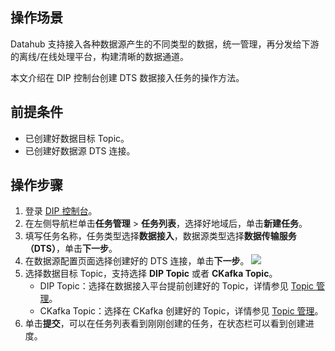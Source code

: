 ## 操作场景

Datahub 支持接入各种数据源产生的不同类型的数据，统一管理，再分发给下游的离线/在线处理平台，构建清晰的数据通道。

本文介绍在 DIP 控制台创建 DTS 数据接入任务的操作方法。

## 前提条件

- 已创建好数据目标 Topic。
- 已创建好数据源 DTS 连接。

## 操作步骤

1. 登录 [DIP 控制台](https://console.cloud.tencent.com/ckafka/datahub-overview)。
2. 在左侧导航栏单击**任务管理** > **任务列表**，选择好地域后，单击**新建任务**。
3. 填写任务名称，任务类型选择**数据接入**，数据源类型选择**数据传输服务（DTS）**，单击**下一步**。
4. 在数据源配置页面选择创建好的 DTS 连接，单击**下一步**。
   ![](https://qcloudimg.tencent-cloud.cn/raw/e5d38beed615705cf85e6a938555ba24.png)
5. 选择数据目标 Topic，支持选择 **DIP Topic** 或者 **CKafka Topic**。
   - DIP Topic：选择在数据接入平台提前创建好的 Topic，详情参见 [Topic 管理](https://cloud.tencent.com/document/product/1591/77020)。
   - CKafka Topic：选择在 CKafka 创建好的 Topic，详情参见 [Topic 管理](https://cloud.tencent.com/document/product/597/73566)。
6. 单击**提交**，可以在任务列表看到刚刚创建的任务，在状态栏可以看到创建进度。

